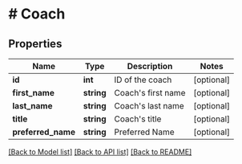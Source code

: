 # # Coach

## Properties

Name | Type | Description | Notes
------------ | ------------- | ------------- | -------------
**id** | **int** | ID of the coach | [optional]
**first_name** | **string** | Coach&#39;s first name | [optional]
**last_name** | **string** | Coach&#39;s last name | [optional]
**title** | **string** | Coach&#39;s title | [optional]
**preferred_name** | **string** | Preferred Name | [optional]

[[Back to Model list]](../../README.md#models) [[Back to API list]](../../README.md#endpoints) [[Back to README]](../../README.md)
